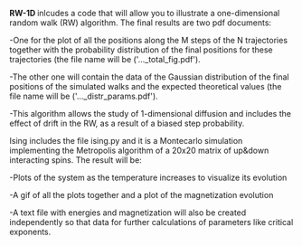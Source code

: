 <strong> RW-1D </strong> inlcudes a code that will allow you to illustrate a one-dimensional random walk (RW) algorithm. The final results are two pdf documents:

-One for the plot of all the positions along the M steps of the N trajectories together with the probability distribution of the final positions for these trajectories (the file name will be ('..._total_fig.pdf').

-The other one will contain the data of the Gaussian distribution of the final positions of the simulated walks and the expected theoretical values (the file name will be ('..._distr_params.pdf').

-This algorithm allows the study of 1-dimensional diffusion and includes the effect of drift in the RW, as a result of a biased step probability.


Ising includes the file ising.py and it is a Montecarlo simulation implementing the Metropolis algorithm of a 20x20 matrix of up&down interacting spins. The result will be:

-Plots of the system as the temperature increases to visualize its evolution

-A gif of all the plots together and a plot of the magnetization evolution

-A text file with energies and magnetization will also be created independently so that data for further calculations of parameters like critical exponents.
